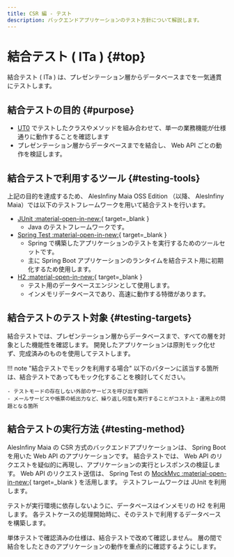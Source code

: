 ```yaml
---
title: CSR 編 - テスト
description: バックエンドアプリケーションのテスト方針について解説します。
---
```


# 結合テスト ( ITa ) {#top}

結合テスト ( ITa ) は、プレゼンテーション層からデータベースまでを一気通貫にテストします。

## 結合テストの目的 {#purpose}

- [UT0](unit-test.md) でテストしたクラスやメソッドを組み合わせて、単一の業務機能が仕様通りに動作することを確認します
- プレゼンテーション層からデータベースまでを結合し、 Web API ごとの動作を検証します。

## 結合テストで利用するツール {#testing-tools}

上記の目的を達成するため、 AlesInfiny Maia OSS Edition （以降、 AlesInfiny Maia）では以下のテストフレームワークを用いて結合テストを行います。

- [JUnit :material-open-in-new:](https://junit.org/){ target=_blank }
    - Java のテストフレームワークです。
- [Spring Test :material-open-in-new:](https://spring.pleiades.io/spring-framework/reference/testing.html){ target=_blank }
    - Spring で構築したアプリケーションのテストを実行するためのツールセットです。
    - 主に Spring Boot アプリケーションのランタイムを結合テスト用に初期化するため使用します。
- [H2 :material-open-in-new:](https://www.h2database.com/){ target=_blank }
    - テスト用のデータベースエンジンとして使用します。
    - インメモリデータベースであり、高速に動作する特徴があります。

## 結合テストのテスト対象 {#testing-targets}

結合テストでは、プレゼンテーション層からデータベースまで、すべての層を対象とした機能性を確認します。
開発したアプリケーションは原則モック化せず、完成済みのものを使用してテストします。

!!! note "結合テストでモックを利用する場合"
    以下のパターンに該当する箇所は、結合テストであってもモック化することを検討してください。

    - テストモードの存在しない外部のサービスを呼び出す個所
    - メールサービスや帳票の紙出力など、繰り返し何度も実行することがコスト上・運用上の問題となる箇所

## 結合テストの実行方法 {#testing-method}

AlesInfiny Maia の CSR 方式のバックエンドアプリケーションは、 Spring Boot を用いた Web API のアプリケーションです。
結合テストでは、 Web API のリクエストを疑似的に再現し、アプリケーションの実行とレスポンスの検証します。
Web API のリクエスト送信は、 Spring Test の [MockMvc :material-open-in-new:](https://spring.pleiades.io/spring-framework/reference/testing/mockmvc.html){ target=_blank } を活用します。
テストフレームワークは JUnit を利用します。

テストが実行環境に依存しないように、データベースはインメモリの H2 を利用します。
各テストケースの処理開始時に、そのテストで利用するデータベースを構築します。

単体テストで確認済みの仕様は、結合テストで改めて確認しません。
層の間で結合をしたときのアプリケーションの動作を重点的に確認するようにします。
